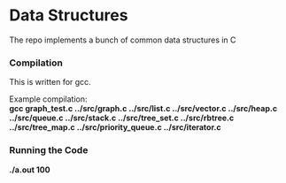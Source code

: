 # Data Structures
The repo implements a bunch of common data structures in C
### Compilation
This is written for gcc.

Example compilation: </br>
**gcc graph_test.c ../src/graph.c ../src/list.c ../src/vector.c ../src/heap.c ../src/queue.c ../src/stack.c ../src/tree_set.c ../src/rbtree.c ../src/tree_map.c ../src/priority_queue.c ../src/iterator.c**
### Running the Code
**./a.out 100**
